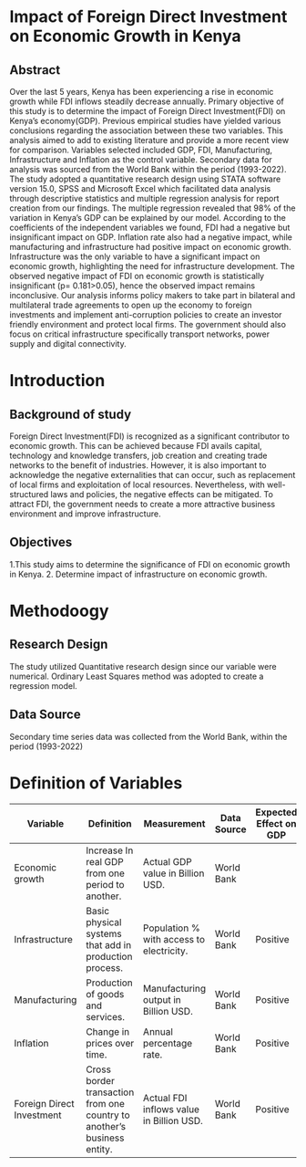 # Impact of Foreign Direct Investment on Economic Growth in Kenya
## Abstract
Over the last 5 years, Kenya has been experiencing a rise   in economic growth while FDI inflows steadily decrease annually. Primary objective of this study is to determine the impact of Foreign Direct Investment(FDI) on Kenya’s economy(GDP). Previous empirical studies have yielded various conclusions regarding the association between these two variables. This analysis aimed to add to existing literature and provide a more recent view for comparison. Variables selected included GDP, FDI, Manufacturing, Infrastructure and Inflation as the control variable. Secondary data for analysis was sourced from the World Bank within the period (1993-2022). The study adopted a quantitative research design using STATA software version 15.0, SPSS and Microsoft Excel which facilitated data analysis through descriptive statistics and  multiple regression analysis for report creation from our findings. The multiple regression revealed that 98% of the variation  in Kenya’s  GDP can be explained by our model. According to the coefficients of the independent variables we found, FDI had a negative but insignificant impact on GDP. Inflation rate also had a negative impact, while manufacturing and infrastructure had positive impact on economic growth. Infrastructure was the only variable to have a significant impact on economic growth, highlighting the need for infrastructure development. The observed negative impact of FDI on economic growth is statistically insignificant (p= 0.181>0.05), hence the observed impact remains inconclusive. Our analysis informs policy makers  to take part in bilateral and multilateral trade  agreements to open up the economy to foreign investments  and  implement anti-corruption policies to create an investor friendly environment and protect local firms. The government should also focus on critical infrastructure specifically transport networks, power supply and digital connectivity.


# Introduction
## Background of study
Foreign Direct Investment(FDI) is recognized as a significant contributor to economic growth. This can be achieved because FDI avails capital, technology and knowledge transfers, job creation and creating trade networks to the benefit of industries.  However, it is also important to acknowledge the negative externalities that can occur, such as replacement of local firms and exploitation of local resources. Nevertheless, with well-structured laws and policies, the negative effects can be mitigated. To attract FDI, the government needs to create a more attractive business environment and improve infrastructure. 

## Objectives
1.This study aims to determine the significance of FDI on economic growth in Kenya.
2. Determine impact of infrastructure on economic growth.

# Methodoogy
## Research Design
The study utilized Quantitative research design since our variable were numerical. Ordinary Least Squares method was adopted to create a regression model.

## Data Source
Secondary time series data was collected from the World Bank, within the period (1993-2022)

# Definition of Variables

|Variable|	Definition	| Measurement|	Data Source |	Expected Effect on GDP|        
 |  ---   |      ---     |       ---      |       ---     |      ---      |           
|Economic growth | Increase In real GDP from one period to another.|	Actual GDP value in Billion USD.|	World Bank|        |
|Infrastructure|	Basic physical systems that add in production process.|	Population % with access to electricity.|	World Bank|	Positive|
|Manufacturing	|Production of goods and services.|	Manufacturing output in Billion USD.|	World Bank	|Positive|
|Inflation	|Change in prices over time.	|Annual percentage rate.	|World Bank	|Positive|
|Foreign Direct Investment|	Cross border transaction from one country to another’s business entity.|	Actual FDI inflows value in Billion USD.|	World Bank|	Positive|      

     





























